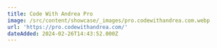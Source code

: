 ```yaml
---
title: Code With Andrea Pro
image: /src/content/showcase/_images/pro.codewithandrea.com.webp
url: 'https://pro.codewithandrea.com/'
dateAdded: 2024-02-26T14:43:52.000Z
---
```


